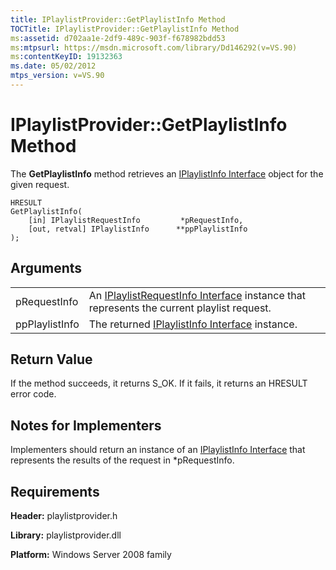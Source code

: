 ```yaml
---
title: IPlaylistProvider::GetPlaylistInfo Method
TOCTitle: IPlaylistProvider::GetPlaylistInfo Method
ms:assetid: d702aa1e-2df9-489c-903f-f678982bdd53
ms:mtpsurl: https://msdn.microsoft.com/library/Dd146292(v=VS.90)
ms:contentKeyID: 19132363
ms.date: 05/02/2012
mtps_version: v=VS.90
---
```


# IPlaylistProvider::GetPlaylistInfo Method

The **GetPlaylistInfo** method retrieves an [IPlaylistInfo Interface](iplaylistinfo-interface.md) object for the given request.

    HRESULT
    GetPlaylistInfo(
        [in] IPlaylistRequestInfo         *pRequestInfo,
        [out, retval] IPlaylistInfo      **ppPlaylistInfo
    );

## Arguments

|||
|--- |--- |
|pRequestInfo|An [IPlaylistRequestInfo Interface](iplaylistrequestinfo-interface.md) instance that represents the current playlist request.|
|ppPlaylistInfo|The returned [IPlaylistInfo Interface](iplaylistinfo-interface.md) instance.|

## Return Value

If the method succeeds, it returns S\_OK. If it fails, it returns an HRESULT error code.

## Notes for Implementers

Implementers should return an instance of an [IPlaylistInfo Interface](iplaylistinfo-interface.md) that represents the results of the request in \*pRequestInfo.

## Requirements

**Header:** playlistprovider.h

**Library:** playlistprovider.dll

**Platform:** Windows Server 2008 family

